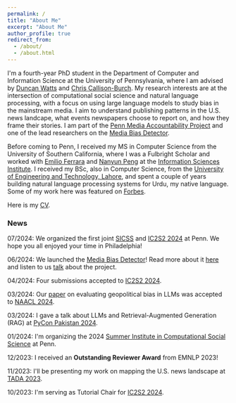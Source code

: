 ```yaml
---
permalink: /
title: "About Me"
excerpt: "About Me"
author_profile: true
redirect_from: 
  - /about/
  - /about.html
---
```


I'm a fourth-year PhD student in the Department of Computer and Information Science at the University of Pennsylvania, where I am advised by [Duncan Watts](https://duncanjwatts.com/) and [Chris Callison-Burch](https://www.cis.upenn.edu/~ccb/). My research interests are at the intersection of computational social science and natural language processing, with a focus on using large language models to study bias in the mainstream media. I aim to understand publishing patterns in the U.S. news landcape, what events newspapers choose to report on, and how they frame their stories. I am part of the [Penn Media Accountability Project](https://css.seas.upenn.edu/project/penn-map/) and one of the lead researchers on the [Media Bias Detector](https://mediabiasdetector.seas.upenn.edu/).

Before coming to Penn, I received my MS in Computer Science from the University of Southern California, where I was a Fulbright Scholar and worked with [Emilio Ferrara](http://www.emilio.ferrara.name/) and [Nanyun Peng](https://vnpeng.net/) at the [Information Sciences Institute](https://isi.edu/). I received my BSc, also in Computer Science, from the [University of Engineering and Technology, Lahore](https://uet.edu.pk/), and spent a couple of years building natural language processing systems for Urdu, my native language. Some of my work here was featured on [Forbes](https://www.forbes.com/sites/mariyayao/2017/04/10/why-we-need-to-democratize-ai-machine-learning-education/).

Here is my [CV](https://www.dropbox.com/s/udwil81sw1gf669/CV_Samar_Haider.pdf?raw=1).

### News

07/2024: We organized the first joint [SICSS](https://sicss.io/2024/penn/) and [IC2S2 2024](https://ic2s2-2024.org/) at Penn. We hope you all enjoyed your time in Philadelphia!

06/2024: We launched the [Media Bias Detector](https://mediabiasdetector.seas.upenn.edu/)! Read more about it [here](https://penntoday.upenn.edu/news/conversation-duncan-watts-and-csslab) and listen to us [talk](https://www.youtube.com/watch?v=9kybWo-2cSs) about the project.

04/2024: Four submissions accepted to [IC2S2 2024](https://ic2s2-2024.org/). 

03/2024: Our [paper](https://arxiv.org/abs/2305.14610) on evaluating geopolitical bias in LLMs was accepted to [NAACL 2024](https://2024.naacl.org/).

03/2024: I gave a talk about LLMs and Retrieval-Augmented Generation (RAG) at [PyCon Pakistan 2024](https://pycon.pk/).

01/2024: I'm organizing the 2024 [Summer Institute in Computational Social Science](https://sicss.io/2024/penn/) at Penn.

12/2023: I received an **Outstanding Reviewer Award** from EMNLP 2023!

11/2023: I'll be presenting my work on mapping the U.S. news landscape at [TADA 2023](https://tada2023.org/).

10/2023: I'm serving as Tutorial Chair for [IC2S2 2024](https://ic2s2-2024.org/). 
